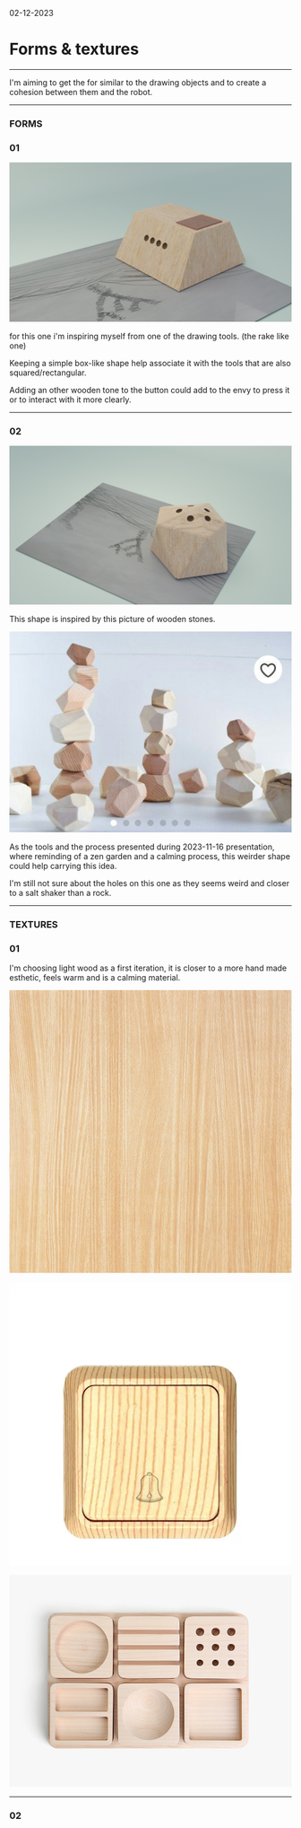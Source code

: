 02-12-2023
# Forms & textures 
---

I'm aiming to get the for similar to the drawing objects and to create a cohesion between them and the robot.

---

### FORMS

### 01

![Alt text](images/Drawbot_form_10.png)

for this one i'm inspiring myself from one of the drawing tools. (the rake like one) 

Keeping a simple box-like shape help associate it with the tools that are also squared/rectangular.

Adding an other wooden tone to the button could add to the envy to press it or to interact with it more clearly.

---

### 02

![Alt text](images/Drawbot_form_11.png)

This shape is inspired by this picture of wooden stones.

![Alt text](images/wooden-stone.jpg)

As the tools and the process presented during 2023-11-16 presentation, where reminding of a zen garden and a calming process, this weirder shape could help carrying this idea.

I'm still not sure about the holes on this one as they seems weird and closer to a salt shaker than a rock.

---

### TEXTURES

### 01

I'm choosing light wood as a first iteration, it is closer to a more hand made esthetic, feels warm and is a calming material.

![Alt text](images/light-wood.jpg)

![Alt text](images/wooden-switch.jpg)

![Alt text](images/Smart-Wooden-Objects-14-pana-objects.jpg)

---

### 02

